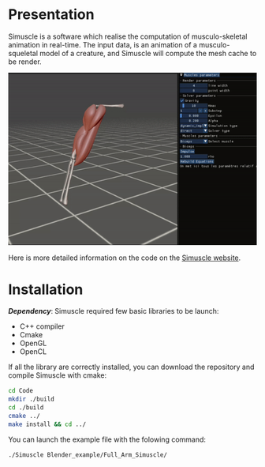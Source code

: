 # Presentation

Simuscle is a software which realise the computation of musculo-skeletal animation in real-time. The input data, is an animation of a musculo-squeletal model of a creature, and Simuscle will compute the mesh cache to be render.

![demo](demo.gif)

Here is more detailed information on the code on the [Simuscle website](https://simuscle.vercel.app/).

# Installation
***Dependency***: Simuscle required few basic libraries to be launch:
* C++ compiler
* Cmake
* OpenGL
* OpenCL

If all the library are correctly installed, you can download the repository and compile Simuscle with cmake:
```bash
cd Code
mkdir ./build
cd ./build
cmake ../
make install && cd ../
```

You can launch the example file with the folowing command:
```bash
./Simuscle Blender_example/Full_Arm_Simuscle/
```
